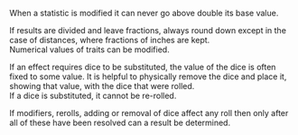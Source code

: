 When a statistic is modified it can never go above double its base value.  

If results are divided and leave fractions, always round down except in the case of distances, where fractions of inches are kept.  
Numerical values of traits can be modified.  

If an effect requires dice to be substituted, the value of the dice is often fixed to some value. It is helpful to physically remove the dice and place it, showing that value, with the dice that were rolled.  
If a dice is substituted, it cannot be re-rolled.  

If modifiers, rerolls, adding or removal of dice affect any roll then only after all of these have been resolved can a result be determined.
